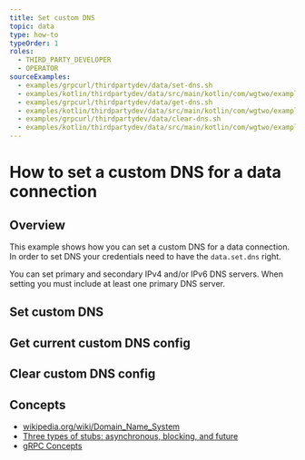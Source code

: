 ```yaml
---
title: Set custom DNS
topic: data
type: how-to
typeOrder: 1
roles:
  - THIRD_PARTY_DEVELOPER
  - OPERATOR
sourceExamples:
  - examples/grpcurl/thirdpartydev/data/set-dns.sh
  - examples/kotlin/thirdpartydev/data/src/main/kotlin/com/wgtwo/examples/thirdpartydev/data/SetCustomDns.kt
  - examples/grpcurl/thirdpartydev/data/get-dns.sh
  - examples/kotlin/thirdpartydev/data/src/main/kotlin/com/wgtwo/examples/thirdpartydev/data/GetCustomDns.kt
  - examples/grpcurl/thirdpartydev/data/clear-dns.sh
  - examples/kotlin/thirdpartydev/data/src/main/kotlin/com/wgtwo/examples/thirdpartydev/data/ClearCustomDns.kt
---
```


# How to set a custom DNS for a data connection

## Overview

This example shows how you can set a custom DNS for a data connection. 
In order to set DNS your credentials need to have the `data.set.dns` right.

You can set primary and secondary IPv4 and/or IPv6 DNS servers. When setting 
you must include at least one primary DNS server.


## Set custom DNS

<CodeSnippet
  :grpcurl="$sourceExamplesMap['examples/grpcurl/thirdpartydev/data/set-dns.sh']  "
  :kotlinDeps="['data-grpc', 'utils-grpc']"
  :kotlin="$sourceExamplesMap['examples/kotlin/thirdpartydev/data/src/main/kotlin/com/wgtwo/examples/thirdpartydev/data/SetCustomDns.kt'] "
  />

## Get current custom DNS config

<CodeSnippet
  :grpcurl="$sourceExamplesMap['examples/grpcurl/thirdpartydev/data/get-dns.sh']  "
  :kotlinDeps="['data-grpc', 'utils-grpc']"
  :kotlin="$sourceExamplesMap['examples/kotlin/thirdpartydev/data/src/main/kotlin/com/wgtwo/examples/thirdpartydev/data/GetCustomDns.kt'] "
/>

## Clear custom DNS config

<CodeSnippet
  :grpcurl="$sourceExamplesMap['examples/grpcurl/thirdpartydev/data/clear-dns.sh']  "
  :kotlinDeps="['data-grpc', 'utils-grpc']"
  :kotlin="$sourceExamplesMap['examples/kotlin/thirdpartydev/data/src/main/kotlin/com/wgtwo/examples/thirdpartydev/data/ClearCustomDns.kt'] "
/>

## Concepts
* [wikipedia.org/wiki/Domain_Name_System](https://en.wikipedia.org/wiki/Domain_Name_System)
* [Three types of stubs: asynchronous, blocking, and future](https://grpc.io/docs/reference/java/generated-code/)
* [gRPC Concepts](https://grpc.io/docs/guides/concepts/)
